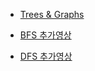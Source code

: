 - [Trees & Graphs](https://www.youtube.com/playlist?list=PLjSkJdbr_gFY8VgactUs6_Jc9Ke8cPzZP)

- [BFS 추가영상](https://www.youtube.com/watch?v=ansd5B27uJM&t=9s)
- [DFS 추가영상](https://www.youtube.com/watch?v=3_eVkTkBbJE)
